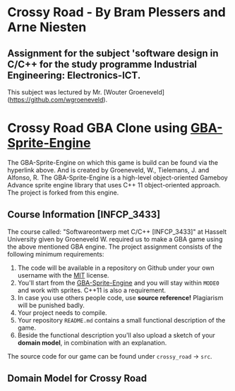 # Crossy Road - By Bram Plessers and Arne Niesten

## Assignment for the subject 'software design in C/C++ for the study programme Industrial Engineering: Electronics-ICT.

This subject was lectured by Mr. [Wouter Groeneveld] (https://github.com/wgroeneveld).

# Crossy Road GBA Clone using [GBA-Sprite-Engine](https://github.com/wgroeneveld/gba-sprite-engine)

The GBA-Sprite-Engine on which this game is build can be found via the hyperlink above. And is created by Groeneveld, W., Tielemans, J. and Alfonso, R. The GBA-Sprite-Engine is a high-level object-oriented Gameboy Advance sprite engine library that uses C++ 11 object-oriented approach. The project is forked from this engine.
## Course Information [INFCP_3433]
The course called: "Softwareontwerp met C/C++ [INFCP_3433]" at Hasselt University given by Groeneveld W. required us to make a GBA game using the above mentioned GBA engine. The project assignment consists of the following minimum requirements:
1. The code will be available in a repository on Github under your own username with the [MIT](https://docs.github.com/en/free-pro-team@latest/github/creating-cloning-and-archiving-repositories/licensing-a-repository#disclaimer) license.
2. You'll start from the [GBA-Sprite-Engine](https://github.com/wgroeneveld/gba-sprite-engine) and you will stay within `MODE0` and work with sprites. C++11 is also a requirement.
3. In case you use others people code, use **source reference!** Plagiarism will be punished badly.
4. Your project needs to compile.
5. Your repository `README.md` contains a small functional description of the game.
6. Beside the functional description you'll  also upload a sketch of your **domain model**, in combination with an explanation.

The source code for our game can be found under `crossy_road` -> `src`.

## Domain Model for Crossy Road